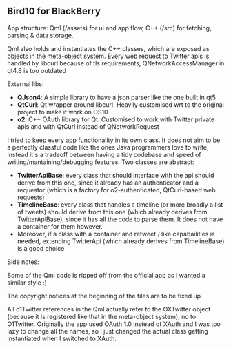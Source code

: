 ## Bird10 for BlackBerry

App structure: Qml (/assets) for ui and app flow, C++ (/src) for fetching, parsing & data storage.

Qml also holds and instantiates the C++ classes, which are exposed as objects in the meta-object system.
Every web request to Twitter apis is handled by libcurl because of tls requirements, QNetworkAccessManager in qt4.8 is too outdated 

External libs:
- **QJson4**: A simple library to have a json parser like the one built in qt5
- **QtCurl**: Qt wrapper around libcurl. Heavily customised wrt to the original project to make it work on OS10
- **o2**: C++ OAuth library for Qt. Customised to work with Twitter private apis and with QtCurl instead of QNetworkRequest

I tried to keep every app functionality in its own class. It does not aim to be a perfectly classful code like the ones Java programmers love to write, instead it's a tradeoff between having a tidy codebase and speed of writing/mantaining/debugging features.
Two classes are abstract:
- **TwitterApiBase**: every class that should interface with the api should derive from this one, since it already has an authenticator and a requestor (which is a factory for o2-authenticated, QtCurl-based web requests)
- **TimelineBase**: every class that handles a timeline (or more broadly a list of tweets) should derive from this one (which already derives from TwitterApiBase), since it has all the code to parse them. It does not have a container for them however.
- Moreover, if a class with a container and retweet / like capabailities is needed, extending TwitterApi (which already derives from TimelineBase) is a good choice

Side notes:

Some of the Qml code is ripped off from the official app as I wanted a similar style :)

The copyright notices at the beginning of the files are to be fixed up

All o1Twitter references in the Qml actually refer to the OXTwitter object (because it is registered like that in the meta-object system), no to O1Twitter. Originally the app used OAuth 1.0 instead of XAuth and I was too lazy to change all the names, so I just changed the actual class getting instantiated when I switched to XAuth.
